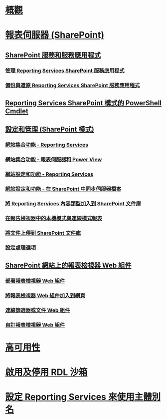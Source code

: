 # [概觀](reporting-services-report-server.md)  
# [報表伺服器 (SharePoint)](reporting-services-report-server-sharepoint-mode.md)  
## [SharePoint 服務和服務應用程式](reporting-services-sharepoint-service-and-service-applications.md)  
### [管理 Reporting Services SharePoint 服務應用程式](manage-a-reporting-services-sharepoint-service-application.md)  
### [備份與還原 Reporting Services SharePoint 服務應用程式](backup-and-restore-reporting-services-sharepoint-service-applications.md)  
## [Reporting Services SharePoint 模式的 PowerShell Cmdlet](powershell-cmdlets-for-reporting-services-sharepoint-mode.md)  
## [設定和管理 (SharePoint 模式)](configuration-and-administration-of-a-report-server.md)  
### [網站集合功能 - Reporting Services](site-collection-features-reporting-services.md)  
### [網站集合功能 - 報表伺服器和 Power View](site-collection-features-report-server-and-power-view.md)  
### [網站設定和功能 - Reporting Services](site-settings-and-features-reporting-services.md)  
### [網站設定和功能 - 在 SharePoint 中同步伺服器檔案](activate-the-report-server-file-sync-feature-in-sharepoint-ca.md)  
### [將 Reporting Services 內容類型加入到 SharePoint 文件庫](add-reporting-services-content-types-to-a-sharepoint-library.md)  
### [在報告檢視器中的本機模式與連線模式報表](local-mode-vs-connected-mode-reports-in-the-report-viewer.md)  
### [將文件上傳到 SharePoint 文件庫](upload-documents-to-a-sharepoint-library-reporting-services-in-sharepoint-mode.md)  
### [設定處理選項](set-processing-options-reporting-services-in-sharepoint-integrated-mode.md)  
## [SharePoint 網站上的報表檢視器 Web 組件](report-viewer-web-part-on-a-sharepoint-site.md)  
### [部署報表檢視器 Web 組件](deploy-report-viewer-web-part.md)
### [將報表檢視器 Web 組件加入到網頁](add-report-viewer-web-part-to-page.md)
### [連線篩選器或文件 Web 組件](connect-filter-or-documents-web-part-sharepoint-integrated-mode.md)  
### [自訂報表檢視器 Web 組件](customize-the-report-viewer-web-part.md)  
# [高可用性](high-availability-reporting-services.md)  
# [啟用及停用 RDL 沙箱](enable-and-disable-rdl-sandboxing.md)  
# [設定 Reporting Services 來使用主體別名](configure-reporting-services-to-use-a-subject-alternative-name.md)  
